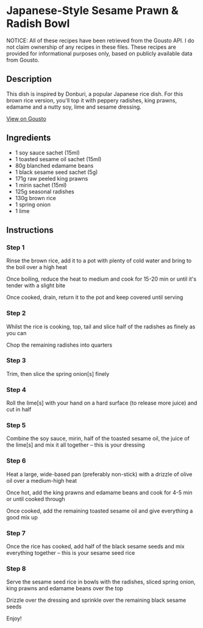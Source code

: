 # Japanese-Style Sesame Prawn & Radish Bowl

NOTICE: All of these recipes have been retrieved from the Gousto API. I do not claim ownership of any recipes in these files. These recipes are provided for informational purposes only, based on publicly available data from Gousto.

## Description

This dish is inspired by Donburi, a popular Japanese rice dish. For this brown rice version, you'll top it with peppery radishes, king prawns, edamame and a nutty soy, lime and sesame dressing. 

[View on Gousto](https://www.gousto.co.uk/recipes/cookbook/japanese-style-sesame-prawn-radish-bowl)

## Ingredients

- 1 soy sauce sachet (15ml)
- 1 toasted sesame oil sachet (15ml)
- 80g blanched edamame beans
- 1 black sesame seed sachet (5g)
- 171g raw peeled king prawns
- 1 mirin sachet (15ml)
- 125g seasonal radishes
- 130g brown rice
- 1 spring onion
- 1 lime

## Instructions


### Step 1

Rinse the brown rice, add it to a pot with plenty of cold water and bring to the boil over a high heat

Once boiling, reduce the heat to medium and cook for 15-20 min or until it's tender with a slight bite

Once cooked, drain, return it to the pot and keep covered until serving


### Step 2

Whilst the rice is cooking, top, tail and slice half of the radishes as finely as you can

Chop the remaining radishes into quarters


### Step 3

Trim, then slice the spring onion<span class="text-danger">[s]</span> finely


### Step 4

Roll the lime<span class="text-danger">[s]</span> with your hand on a hard surface (to release more juice) and cut in half


### Step 5

Combine the soy sauce, mirin, half of the toasted sesame oil, the juice of the lime<span class="text-danger">[s] </span>and mix it all together – this is your dressing


### Step 6

Heat a large, wide-based pan (preferably non-stick) with a drizzle of olive oil over a medium-high heat

Once hot, add the king prawns and edamame beans and cook for 4-5 min or until cooked through

Once cooked, add the remaining toasted sesame oil and give everything a good mix up


### Step 7

Once the rice has cooked, add half of the black sesame seeds and mix everything together – this is your sesame seed rice

### Step 8

Serve the sesame seed rice in bowls with the radishes, sliced spring onion, king prawns and edamame beans over the top

Drizzle over the dressing and sprinkle over the remaining black sesame seeds

Enjoy!

